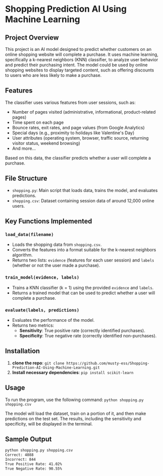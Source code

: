 # Shopping Prediction AI Using Machine Learning

## Project Overview

This project is an AI model designed to predict whether customers on an online shopping website will complete a purchase. It uses machine learning, specifically a k-nearest neighbors (KNN) classifier, to analyze user behavior and predict their purchasing intent. The model could be used by online shopping websites to display targeted content, such as offering discounts to users who are less likely to make a purchase.

## Features

The classifier uses various features from user sessions, such as:
- Number of pages visited (administrative, informational, product-related pages)
- Time spent on each page
- Bounce rates, exit rates, and page values (from Google Analytics)
- Special days (e.g., proximity to holidays like Valentine's Day)
- User attributes (operating system, browser, traffic source, returning visitor status, weekend browsing)
- And more...

Based on this data, the classifier predicts whether a user will complete a purchase.

## File Structure

- `shopping.py`: Main script that loads data, trains the model, and evaluates predictions.
- `shopping.csv`: Dataset containing session data of around 12,000 online users.

## Key Functions Implemented

### `load_data(filename)`
- Loads the shopping data from `shopping.csv`.
- Converts the features into a format suitable for the k-nearest neighbors algorithm.
- Returns two lists: `evidence` (features for each user session) and `labels` (whether or not the user made a purchase).

### `train_model(evidence, labels)`
- Trains a KNN classifier (k = 1) using the provided `evidence` and `labels`.
- Returns a trained model that can be used to predict whether a user will complete a purchase.

### `evaluate(labels, predictions)`
- Evaluates the performance of the model.
- Returns two metrics:
  - **Sensitivity**: True positive rate (correctly identified purchases).
  - **Specificity**: True negative rate (correctly identified non-purchases).

## Installation
1. **clone the repo**: `git clone https://github.com/musty-ess/Shopping-Prediction-AI-Using-Machine-Learning.git`
2. **Install necessary dependencies**: `pip install scikit-learn`

## Usage

To run the program, use the following command: `python shopping.py shopping.csv`

The model will load the dataset, train on a portion of it, and then make predictions on the test set. The results, including the sensitivity and specificity, will be displayed in the terminal.

## Sample Output

```bash
python shopping.py shopping.csv
Correct: 4088
Incorrect: 844
True Positive Rate: 41.02%
True Negative Rate: 90.55%
```

